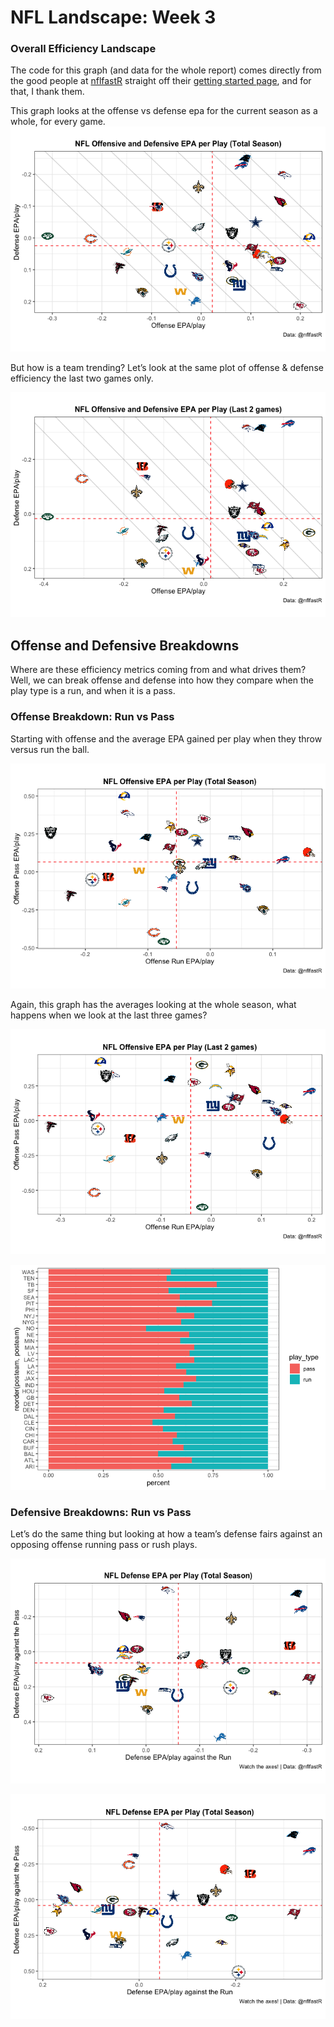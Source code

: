 
# NFL Landscape: Week 3

### Overall Efficiency Landscape

The code for this graph (and data for the whole report) comes directly
from the good people at [nflfastR](https://www.nflfastr.com/index.html)
straight off their [getting started
page](https://www.nflfastr.com/articles/nflfastR.html#example-5-plot-offensive-and-defensive-epa-per-play-for-a-given-season),
and for that, I thank them.

This graph looks at the offense vs defense epa for the current season as
a whole, for every game.
![](NFL-Report_files/figure-gfm/season-efficiency-1.png)<!-- -->

But how is a team trending? Let’s look at the same plot of offense &
defense efficiency the last two games only.

![](NFL-Report_files/figure-gfm/recent-efficiency-1.png)<!-- -->

## Offense and Defensive Breakdowns

Where are these efficiency metrics coming from and what drives them?
Well, we can break offense and defense into how they compare when the
play type is a run, and when it is a pass.

### Offense Breakdown: Run vs Pass

Starting with offense and the average EPA gained per play when they
throw versus run the ball.

![](NFL-Report_files/figure-gfm/offense-efficiency-1.png)<!-- -->

Again, this graph has the averages looking at the whole season, what
happens when we look at the last three games?

![](NFL-Report_files/figure-gfm/offense-efficiency-recently-1.png)<!-- -->

![](NFL-Report_files/figure-gfm/offense-frequency-1.png)<!-- -->

### Defensive Breakdowns: Run vs Pass

Let’s do the same thing but looking at how a team’s defense fairs
against an opposing offense running pass or rush plays.

![](NFL-Report_files/figure-gfm/defensive-efficiency-1.png)<!-- -->

![](NFL-Report_files/figure-gfm/defensive-efficiency-recent-1.png)<!-- -->
